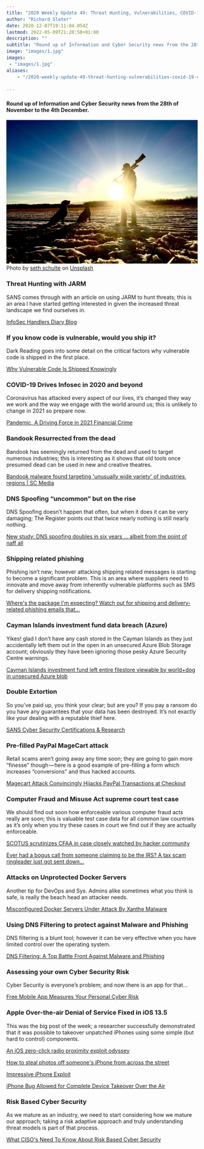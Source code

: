 ```yaml
---
title: "2020 Weekly Update 49: Threat Hunting, Vulnerabilities, COVID-19"
author: "Richard Slater"
date: 2020-12-07T19:11:04.054Z
lastmod: 2022-05-09T21:20:58+01:00
description: ""
subtitle: "Round up of Information and Cyber Security news from the 28th of November to the 4th December."
image: "images/1.jpg" 
images:
 - "images/1.jpg"
aliases:
    - "/2020-weekly-update-49-threat-hunting-vulnerabilities-covid-19-c9a0ee0b9e52"

---
```


#### Round up of Information and Cyber Security news from the 28th of November to the 4th December.

![image](images/1.jpg)
Photo by [seth schulte](https://unsplash.com/@setherson29?utm_source=medium&amp;utm_medium=referral) on [Unsplash](https://unsplash.com?utm_source=medium&amp;utm_medium=referral)

### Threat Hunting with JARM

SANS comes through with an article on using JARM to hunt threats; this is an area I have started getting interested in given the increased threat landscape we find ourselves in.

[InfoSec Handlers Diary Blog](https://isc.sans.edu/diary/rss/26832)

### If you know code is vulnerable, would you ship it?

Dark Reading goes into some detail on the critical factors why vulnerable code is shipped in the first place.

[Why Vulnerable Code Is Shipped Knowingly](https://www.darkreading.com/application-security/why-vulnerable-code-is-shipped-knowingly/a/d-id/1339373?_mc=rss_x_drr_edt_aud_dr_x_x-rss-simple)

### COVID-19 Drives Infosec in 2020 and beyond

Coronavirus has attacked every aspect of our lives, it’s changed they way we work and the way we engage with the world around us; this is unlikely to change in 2021 so prepare now.

[Pandemic, A Driving Force in 2021 Financial Crime](https://threatpost.com/2021-financial-crime-covid-19/161665/)

### Bandook Resurrected from the dead

Bandook has seemingly returned from the dead and used to target numerous industries; this is interesting as it shows that old tools once presumed dead can be used in new and creative theatres.

[Bandook malware found targeting &#39;unusually wide variety&#39; of industries, regions | SC Media](https://www.scmagazine.com/home/security-news/bandook-malware-found-targeting-unusually-wide-variety-of-industries-regions/)

### DNS Spoofing “uncommon” but on the rise

DNS Spoofing doesn’t happen that often, but when it does it can be very damaging; The Register points out that twice nearly nothing is still nearly nothing.

[New study: DNS spoofing doubles in six years ... albeit from the point of naff all](https://www.theregister.com/2020/12/01/dns_spoofing_rare_but_growing/)

### Shipping related phishing

Phishing isn’t new; however attacking shipping related messages is starting to become a significant problem. This is an area where suppliers need to innovate and move away from inherently vulnerable platforms such as SMS for delivery shipping notifications.

[Where&#39;s the package I&#39;m expecting? Watch out for shipping and delivery-related phishing emails that…](https://blog.checkpoint.com/2020/12/01/wheres-the-package-im-expecting-watch-out-for-shipping-and-delivery-related-phishing-emails-that-try-to-track-your-details/)

### Cayman Islands investment fund data breach (Azure)

Yikes! glad I don’t have any cash stored in the Cayman Islands as they just accidentally left them out in the open in an unsecured Azure Blob Storage account; obviously they have been ignoring those pesky Azure Security Centre warnings.

[Cayman Islands investment fund left entire filestore viewable by world+dog in unsecured Azure blob](https://www.theregister.com/2020/12/01/auster_capital_data_breach/)

### Double Extortion

So you’ve paid up, you think your clear; but are you? If you pay a ransom do you have any guarantees that your data has been destroyed. It’s not exactly like your dealing with a reputable thief here.

[SANS Cyber Security Certifications &amp; Research](https://www.sans.org/blog/are-you-prepared-for-double-extortion-attacks-/)

### Pre-filled PayPal MageCart attack

Retail scams aren’t going away any time soon; they are going to gain more “finesse” though — here is a good example of pre-filling a form which increases “conversions” and thus hacked accounts.

[Magecart Attack Convincingly Hijacks PayPal Transactions at Checkout](https://threatpost.com/magecart-hijacks-paypal-transactions/161697/)

### Computer Fraud and Misuse Act supreme court test case

We should find out soon how enforceable various computer fraud acts really are soon; this is valuable test case data for all common law countries as it’s only when you try these cases in court we find out if they are actually enforceable.

[SCOTUS scrutinizes CFAA in case closely watched by hacker community](https://www.scmagazine.com/home/security-news/cybercrime/supreme-court-scrutinizes-cfaa-in-case-closely-watched-by-hacker-community/)

[Ever had a bogus call from someone claiming to be the IRS? A tax scam ringleader just got sent down…](https://www.theregister.com/2020/12/01/scam_call_prison/)

### Attacks on Unprotected Docker Servers

Another tip for DevOps and Sys. Admins alike sometimes what you think is safe, is really the beach head an attacker needs.

[Misconfigured Docker Servers Under Attack By Xanthe Malware](https://threatpost.com/misconfigured-docker-servers-xanthe-malware/161732/)

### Using DNS Filtering to protect against Malware and Phishing

DNS filtering is a blunt tool; however it can be very effective when you have limited control over the operating system.

[DNS Filtering: A Top Battle Front Against Malware and Phishing](https://threatpost.com/dns-filtering-a-top-battle-front-against-malware-and-phishing/161708/)

### Assessing your own Cyber Security Risk

Cyber Security is everyone’s problem; and now there is an app for that…

[Free Mobile App Measures Your Personal Cyber Risk](https://www.darkreading.com/endpoint/free-mobile-app-measures-your-personal-cyber-risk/d/d-id/1339577?_mc=rss_x_drr_edt_aud_dr_x_x-rss-simple)

### Apple Over-the-air Denial of Service Fixed in iOS 13.5

This was the big post of the week; a researcher successfully demonstrated that it was possible to takeover unpatched iPhones using some simple (but hard to control) components.

[An iOS zero-click radio proximity exploit odyssey](https://googleprojectzero.blogspot.com/2020/12/an-ios-zero-click-radio-proximity.html)

[How to steal photos off someone&#39;s iPhone from across the street](https://nakedsecurity.sophos.com/2020/12/02/how-to-steal-photos-off-someones-iphone-from-across-the-street/)

[Impressive iPhone Exploit](https://www.schneier.com/blog/archives/2020/12/impressive-iphone-exploit.html)

[iPhone Bug Allowed for Complete Device Takeover Over the Air](https://threatpost.com/iphone-bug-takeover-over-the-air/161748/)

### Risk Based Cyber Security

As we mature as an industry, we need to start considering how we mature our approach; taking a risk adaptive approach and truly understanding threat models is part of that process.

[What CISO&#39;s Need To Know About Risk Based Cyber Security](https://www.cshub.com/attacks/articles/what-cisos-need-to-know-about-risk-based-cyber-security)
